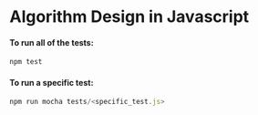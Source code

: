 # Algorithm Design in Javascript

#### To run all of the tests:
``` Javascript
npm test
```

#### To run a specific test:
``` Javascript
npm run mocha tests/<specific_test.js>
```

